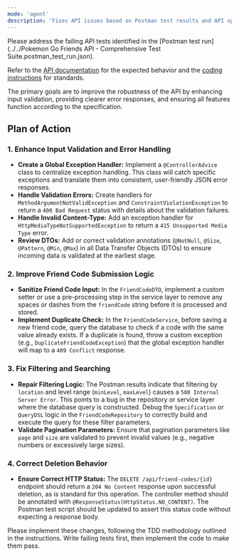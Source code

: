 ```yaml
---
mode: 'agent'
description: 'Fixes API issues based on Postman test results and API specification.'
---
```


Please address the failing API tests identified in the [Postman test run](../../Pokemon Go Friends API - Comprehensive Test Suite.postman_test_run.json).

Refer to the [API documentation](../../swagger/api-docs.json) for the expected behavior and the [coding instructions](../copilot-instructions.md) for standards.

The primary goals are to improve the robustness of the API by enhancing input validation, providing clearer error responses, and ensuring all features function according to the specification.

## Plan of Action

### 1. Enhance Input Validation and Error Handling
- **Create a Global Exception Handler:** Implement a `@ControllerAdvice` class to centralize exception handling. This class will catch specific exceptions and translate them into consistent, user-friendly JSON error responses.
- **Handle Validation Errors:** Create handlers for `MethodArgumentNotValidException` and `ConstraintViolationException` to return a `400 Bad Request` status with details about the validation failures.
- **Handle Invalid Content-Type:** Add an exception handler for `HttpMediaTypeNotSupportedException` to return a `415 Unsupported Media Type` error.
- **Review DTOs:** Add or correct validation annotations (`@NotNull`, `@Size`, `@Pattern`, `@Min`, `@Max`) in all Data Transfer Objects (DTOs) to ensure incoming data is validated at the earliest stage.

### 2. Improve Friend Code Submission Logic
- **Sanitize Friend Code Input:** In the `FriendCodeDTO`, implement a custom setter or use a pre-processing step in the service layer to remove any spaces or dashes from the `friendCode` string before it is processed and stored.
- **Implement Duplicate Check:** In the `FriendCodeService`, before saving a new friend code, query the database to check if a code with the same value already exists. If a duplicate is found, throw a custom exception (e.g., `DuplicateFriendCodeException`) that the global exception handler will map to a `409 Conflict` response.

### 3. Fix Filtering and Searching
- **Repair Filtering Logic:** The Postman results indicate that filtering by `location` and level range (`minLevel`, `maxLevel`) causes a `500 Internal Server Error`. This points to a bug in the repository or service layer where the database query is constructed. Debug the `Specification` or `QueryDSL` logic in the `FriendCodeRepository` to correctly build and execute the query for these filter parameters.
- **Validate Pagination Parameters:** Ensure that pagination parameters like `page` and `size` are validated to prevent invalid values (e.g., negative numbers or excessively large sizes).

### 4. Correct Deletion Behavior
- **Ensure Correct HTTP Status:** The `DELETE /api/friend-codes/{id}` endpoint should return a `204 No Content` response upon successful deletion, as is standard for this operation. The controller method should be annotated with `@ResponseStatus(HttpStatus.NO_CONTENT)`. The Postman test script should be updated to assert this status code without expecting a response body.

Please implement these changes, following the TDD methodology outlined in the instructions. Write failing tests first, then implement the code to make them pass.
